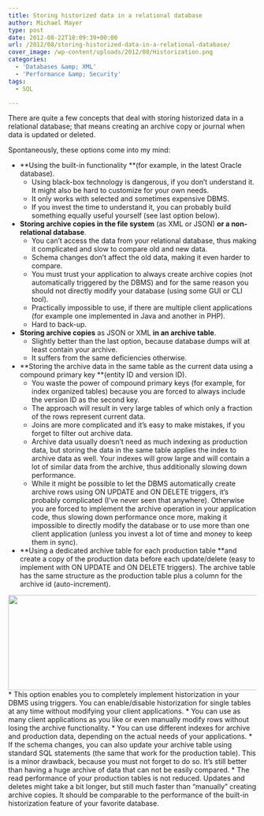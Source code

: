 ```yaml
---
title: Storing historized data in a relational database
author: Michael Mayer
type: post
date: 2012-08-22T10:09:39+00:00
url: /2012/08/storing-historized-data-in-a-relational-database/
cover_image: /wp-content/uploads/2012/08/Historization.png
categories:
  - 'Databases &amp; XML'
  - 'Performance &amp; Security'
tags:
  - SQL

---
```

There are quite a few concepts that deal with storing historized data in a relational database; that means creating an archive copy or journal when data is updated or deleted.

Spontaneously, these options come into my mind:

  * **Using the built-in functionality **(for example, in the latest Oracle database). 
      * Using black-box technology is dangerous, if you don&#8217;t understand it. It might also be hard to customize for your own needs.
      * It only works with selected and sometimes expensive DBMS.
      * If you invest the time to understand it, you can probably build something equally useful yourself (see last option below).
  * **Storing archive copies in the file system** (as XML or JSON) **or a non-relational database**. 
      * You can&#8217;t access the data from your relational database, thus making it complicated and slow to compare old and new data.
      * Schema changes don&#8217;t affect the old data, making it even harder to compare.
      * You must trust your application to always create archive copies (not automatically triggered by the DBMS) and for the same reason you should not directly modify your database (using some GUI or CLI tool).
      * Practically impossible to use, if there are multiple client applications (for example one implemented in Java and another in PHP).
      * Hard to back-up.
  * **Storing archive copies** as JSON or XML **in an archive table**. 
      * Slightly better than the last option, because database dumps will at least contain your archive.
      * It suffers from the same deficiencies otherwise.
  * **Storing the archive data in the same table as the current data using a compound primary key **(entity ID and version ID). 
      * You waste the power of compound primary keys (for example, for index organized tables) because you are forced to always include the version ID as the second key.
      * The approach will result in very large tables of which only a fraction of the rows represent current data.
      * Joins are more complicated and it&#8217;s easy to make mistakes, if you forget to filter out archive data.
      * Archive data usually doesn&#8217;t need as much indexing as production data, but storing the data in the same table applies the index to archive data as well. Your indexes will grow large and will contain a lot of similar data from the archive, thus additionally slowing down performance.
      * While it might be possible to let the DBMS automatically create archive rows using ON UPDATE and ON DELETE triggers, it&#8217;s probably complicated (I&#8217;ve never seen that anywhere). Otherwise you are forced to implement the archive operation in your application code, thus slowing down performance once more, making it impossible to directly modify the database or to use more than one client application (unless you invest a lot of time and money to keep them in sync).
  * **Using a dedicated archive table for each production table **and create a copy of the production data before each update/delete (easy to implement with ON UPDATE and ON DELETE triggers). The archive table has the same structure as the production table plus a column for the archive id (auto-increment).
<img class="size-full wp-image-1498 alignright" title="Historization" src="http://www.nulldevice.de/wp-content/uploads/2012/08/Historization-1.png" alt="" width="566" height="193" srcset="/wp-content/uploads/2012/08/Historization-1.png 566w, /wp-content/uploads/2012/08/Historization-1-500x170.png 500w" sizes="(max-width: 566px) 100vw, 566px" />
      * This option enables you to completely implement historization in your DBMS using triggers. You can enable/disable historization for single tables at any time without modifying your client applications.
      * You can use as many client applications as you like or even manually modify rows without losing the archive functionality.
      * You can use different indexes for archive and production data, depending on the actual needs of your applications.
      * If the schema changes, you can also update your archive table using standard SQL statements (the same that work for the production table). This is a minor drawback, because you must not forget to do so. It&#8217;s still better than having a huge archive of data that can not be easily compared.
      * The read performance of your production tables is not reduced. Updates and deletes might take a bit longer, but still much faster than &#8220;manually&#8221; creating archive copies. It should be comparable to the performance of the built-in historization feature of your favorite database.

&nbsp;